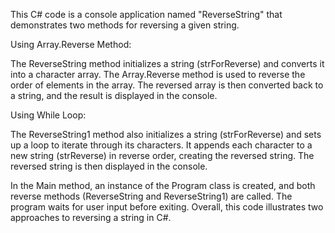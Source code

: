 This C# code is a console application named "ReverseString" that demonstrates two methods for reversing a given string.

Using Array.Reverse Method:

The ReverseString method initializes a string (strForReverse) and converts it into a character array.
The Array.Reverse method is used to reverse the order of elements in the array.
The reversed array is then converted back to a string, and the result is displayed in the console.

Using While Loop:

The ReverseString1 method also initializes a string (strForReverse) and sets up a loop to iterate through its characters.
It appends each character to a new string (strReverse) in reverse order, creating the reversed string.
The reversed string is then displayed in the console.

In the Main method, an instance of the Program class is created, and both reverse methods (ReverseString and ReverseString1) are called. The program waits for user input before exiting. Overall, this code illustrates two approaches to reversing a string in C#.
